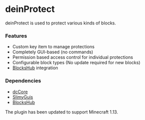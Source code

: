 # deinProtect

deinProtect is used to protect various kinds of blocks.

### Features
- Custom key item to manage protections
- Completely GUI-based (no commands)
- Permission based access control for individual protections
- Configurable block types (No update required for new blocks)
- [BlocksHub](https://www.spigotmc.org/resources/blockshub.331/) integration

### Dependencies
- [dcCore](https://github.com/dcrbz/dcCore)
- [SlimyGuis](https://www.spigotmc.org/resources/slimyguis-fully-customizable-scripting-api.41518/)
- [BlocksHub](https://www.spigotmc.org/resources/blockshub.331/)

The plugin has been updated to support Minecraft 1.13.

